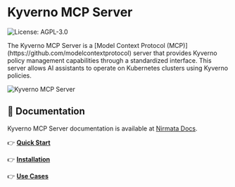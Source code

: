# Kyverno MCP Server

![License: AGPL-3.0](https://img.shields.io/badge/License-AGPLv3-blue.svg)

<p class="callout info" style="font-size: 100%;">
The Kyverno MCP Server is a [Model Context Protocol (MCP)](https://github.com/modelcontextprotocol) server that provides Kyverno policy management capabilities through a standardized interface. This server allows AI assistants to operate on Kubernetes clusters using Kyverno policies.
</p>

![Kyverno MCP Server](.github/demo.gif)

## 📙 Documentation

Kyverno MCP Server documentation is available at [Nirmata Docs](https://docs.nirmata.io/docs/n4k/Kyverno-MCP).

👉 **[Quick Start](https://docs.nirmata.io/docs/n4k/Kyverno-MCP/getting-started)**

👉 **[Installation](https://docs.nirmata.io/docs/n4k/Kyverno-MCP/installation)**

👉 **[Use Cases](https://docs.nirmata.io/docs/n4k/Kyverno-MCP/use-cases)**
